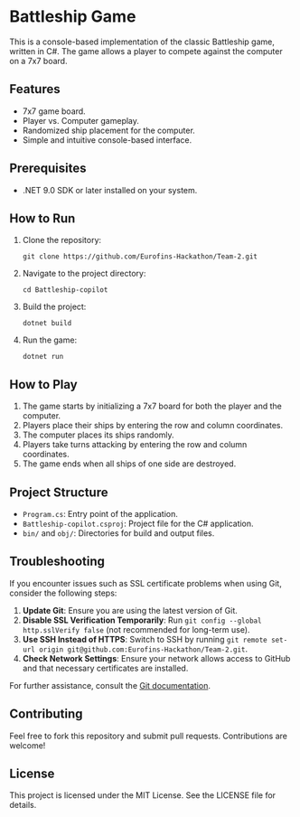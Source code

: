 # Battleship Game

This is a console-based implementation of the classic Battleship game, written in C#. The game allows a player to compete against the computer on a 7x7 board.

## Features

- 7x7 game board.
- Player vs. Computer gameplay.
- Randomized ship placement for the computer.
- Simple and intuitive console-based interface.

## Prerequisites

- .NET 9.0 SDK or later installed on your system.

## How to Run

1. Clone the repository:
   ```
   git clone https://github.com/Eurofins-Hackathon/Team-2.git
   ```

2. Navigate to the project directory:
   ```
   cd Battleship-copilot
   ```

3. Build the project:
   ```
   dotnet build
   ```

4. Run the game:
   ```
   dotnet run
   ```

## How to Play

1. The game starts by initializing a 7x7 board for both the player and the computer.
2. Players place their ships by entering the row and column coordinates.
3. The computer places its ships randomly.
4. Players take turns attacking by entering the row and column coordinates.
5. The game ends when all ships of one side are destroyed.

## Project Structure

- `Program.cs`: Entry point of the application.
- `Battleship-copilot.csproj`: Project file for the C# application.
- `bin/` and `obj/`: Directories for build and output files.

## Troubleshooting

If you encounter issues such as SSL certificate problems when using Git, consider the following steps:

1. **Update Git**: Ensure you are using the latest version of Git.
2. **Disable SSL Verification Temporarily**: Run `git config --global http.sslVerify false` (not recommended for long-term use).
3. **Use SSH Instead of HTTPS**: Switch to SSH by running `git remote set-url origin git@github.com:Eurofins-Hackathon/Team-2.git`.
4. **Check Network Settings**: Ensure your network allows access to GitHub and that necessary certificates are installed.

For further assistance, consult the [Git documentation](https://git-scm.com/doc).

## Contributing

Feel free to fork this repository and submit pull requests. Contributions are welcome!

## License

This project is licensed under the MIT License. See the LICENSE file for details.